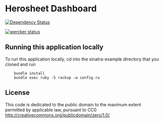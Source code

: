 Herosheet Dashboard
===================

[![Dependency Status](https://gemnasium.com/Borja/herosinatra.svg)](https://gemnasium.com/Borja/herosinatra)

[![wercker status](https://app.wercker.com/status/e2e287bac0b48ca35dfecc4461e8278d/m "wercker status")](https://app.wercker.com/project/bykey/e2e287bac0b48ca35dfecc4461e8278d)

Running this application locally
----------------------------------

To run this application locally, cd into the sinatra-example directory that you cloned and run

		bundle install
		bundle exec ruby -S rackup -w config.ru

License
-------
This code is dedicated to the public domain to the maximum extent
permitted by applicable law, pursuant to CC0
http://creativecommons.org/publicdomain/zero/1.0/
